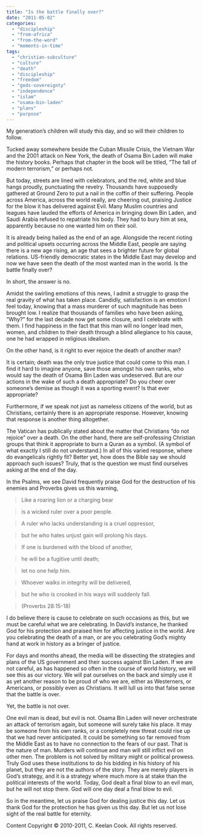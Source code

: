 ```yaml
---
title: "Is the battle finally over?"
date: "2011-05-02"
categories: 
  - "discipleship"
  - "from-africa"
  - "from-the-word"
  - "moments-in-time"
tags: 
  - "christian-subculture"
  - "culture"
  - "death"
  - "discipleship"
  - "freedom"
  - "gods-sovereignty"
  - "independence"
  - "islam"
  - "osama-bin-laden"
  - "plans"
  - "purpose"
---
```


My generation’s children will study this day, and so will their children to follow. 

Tucked away somewhere beside the Cuban Missile Crisis, the Vietnam War and the 2001 attack on New York, the death of Osama Bin Laden will make the history books. Perhaps that chapter in the book will be titled, “The fall of modern terrorism,” or perhaps not.

But today, streets are lined with celebrators, and the red, white and blue hangs proudly, punctuating the revelry. Thousands have supposedly gathered at Ground Zero to put a nail in the coffin of their suffering. People across America, across the world really, are cheering out, praising Justice for the blow it has delivered against Evil. Many Muslim countries and leagues have lauded the efforts of America in bringing down Bin Laden, and Saudi Arabia refused to repatriate his body. They had to bury him at sea, apparently because no one wanted him on their soil.

It is already being hailed as the end of an age. Alongside the recent rioting and political upsets occurring across the Middle East, people are saying there is a new age rising, an age that sees a brighter future for global relations. US-friendly democratic states in the Middle East may develop and now we have seen the death of the most wanted man in the world. Is the battle finally over?

In short, the answer is no.

Amidst the swirling emotions of this news, I admit a struggle to grasp the real gravity of what has taken place. Candidly, satisfaction is an emotion I feel today, knowing that a mass murderer of such magnitude has been brought low. I realize that thousands of families who have been asking, “Why?” for the last decade now get some closure, and I celebrate with them. I find happiness in the fact that this man will no longer lead men, women, and children to their death through a blind allegiance to his cause, one he had wrapped in religious idealism.

On the other hand, is it right to ever rejoice the death of another man?

It is certain; death was the only true justice that could come to this man. I find it hard to imagine anyone, save those amongst his own ranks, who would say the death of Osama Bin Laden was undeserved. But are our actions in the wake of such a death appropriate? Do you cheer over someone’s demise as though it was a sporting event? Is that ever appropriate?

Furthermore, if we speak not just as nameless citizens of the world, but as Christians, certainly there is an appropriate response. However, knowing that response is another thing altogether.

The Vatican has publically stated about the matter that Christians “do not rejoice” over a death. On the other hand, there are self-professing Christian groups that think it appropriate to burn a Quran as a symbol. (A symbol of what exactly I still do not understand.) In all of this varied response, where do evangelicals rightly fit? Better yet, how does the Bible say we should approach such issues? Truly, that is the question we must find ourselves asking at the end of the day.

In the Psalms, we see David frequently praise God for the destruction of his enemies and Proverbs gives us this warning,

> Like a roaring lion or a charging bear 

> is a wicked ruler over a poor people.

> A ruler who lacks understanding is a cruel oppressor, 

> but he who hates unjust gain will prolong his days.

> If one is burdened with the blood of another,

> he will be a fugitive until death;

> let no one help him.

> Whoever walks in integrity will be delivered,

> but he who is crooked in his ways will suddenly fall.

> (Proverbs 28:15-18) 

I do believe there is cause to celebrate on such occasions as this, but we must be careful what we are celebrating. In David’s instance, he thanked God for his protection and praised him for affecting justice in the world. Are you celebrating the death of a man, or are you celebrating God’s mighty hand at work in history as a bringer of justice.

For days and months ahead, the media will be dissecting the strategies and plans of the US government and their success against Bin Laden. If we are not careful, as has happened so often in the course of world history, we will see this as our victory. We will pat ourselves on the back and simply use it as yet another reason to be proud of who we are, either as Westerners, or Americans, or possibly even as Christians. It will lull us into that false sense that the battle is over.

Yet, the battle is not over.

One evil man is dead, but evil is not. Osama Bin Laden will never orchestrate an attack of terrorism again, but someone will surely take his place. It may be someone from his own ranks, or a completely new threat could rise up that we had never anticipated. It could be something so far removed from the Middle East as to have no connection to the fears of our past. That is the nature of man. Murders will continue and man will still inflict evil on other men. The problem is not solved by military might or political prowess. Truly God uses these institutions to do his bidding in his history of his planet, but they are not the authors of the story. They are merely players in God’s strategy, and it is a strategy where much more is at stake than the political interests of the world. Today, God dealt a final blow to an evil man, but he will not stop there. God will one day deal a final blow to evil.

So in the meantime, let us praise God for dealing justice this day. Let us thank God for the protection he has given us this day. But let us not lose sight of the real battle for eternity.

Content Copyright © 2010-2011, C. Keelan Cook. All rights reserved.
